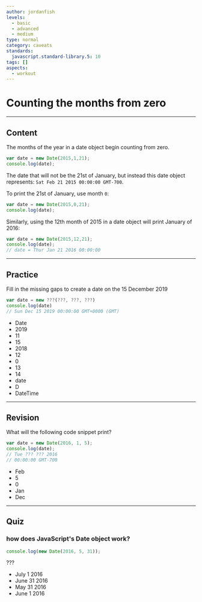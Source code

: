 ```yaml
---
author: jordanfish
levels:
  - basic
  - advanced
  - medium
type: normal
category: caveats
standards:
  javascript.standard-library.5: 10
tags: []
aspects:
  - workout
---
```


# Counting the months from zero


---

## Content

The months of the year in a date object begin counting from zero.

```javascript
var date = new Date(2015,1,21);
console.log(date);
```

The date that will not be the 21st of January, but instead this date object represents: `Sat Feb 21 2015 00:00:00 GMT-700`.

To print the 21st of January, use month `0`:

```javascript
var date = new Date(2015,0,21);
console.log(date);
```

Similarly, using the 12th month of 2015 in a date object will print January of 2016:

```javascript
var date = new Date(2015,12,21);
console.log(date);
// date = Thur Jan 21 2016 00:00:00
```


---

## Practice

Fill in the missing gaps to create a date on the 15 December 2019

```javascript
var date = new ???(???, ???, ???)
console.log(date)
// Sun Dec 15 2019 00:00:00 GMT+0000 (GMT)
```

* Date
* 2019
* 11
* 15
* 2018
* 12
* 0
* 13
* 14
* date
* D
* DateTime


---

## Revision

What will the following code snippet print?

```javascript
var date = new Date(2016, 1, 5);
console.log(date);
// Tue ??? ??? 2016
// 00:00:00 GMT-700
```

* Feb
* 5
* 0
* Jan
* Dec


---

## Quiz

### how does JavaScript's Date object work?


```javascript
console.log(new Date(2016, 5, 31));
```

???

* July 1 2016
* June 31 2016
* May 31 2016
* June 1 2016

